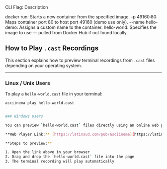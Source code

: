 
CLI Flag: Description

docker run: Starts a new container from the specified image.
-p 49160:80: Maps container port 80 to host port 49160 (demo use only).
--name hello-demo: Assigns a custom name to the container.
hello-world: Specifies the image to use — pulled from Docker Hub if not found locally.



## How to Play `.cast` Recordings

This section explains how to preview terminal recordings from `.cast` files depending on your operating system.

---

### Linux / Unix Users

To play a `hello-world.cast` file in your terminal:

```bash
asciinema play hello-world.cast


### Windows Users 

You can preview `hello-world.cast` files directly using an online web player:

**Web Player Link:** [https://latinsud.com/pub/asciinema](https://latinsud.com/pub/asciinema)

**Steps to preview:**

1. Open the link above in your browser
2. Drag and drop the `hello-world.cast` file into the page
3. The terminal recording will play automatically



